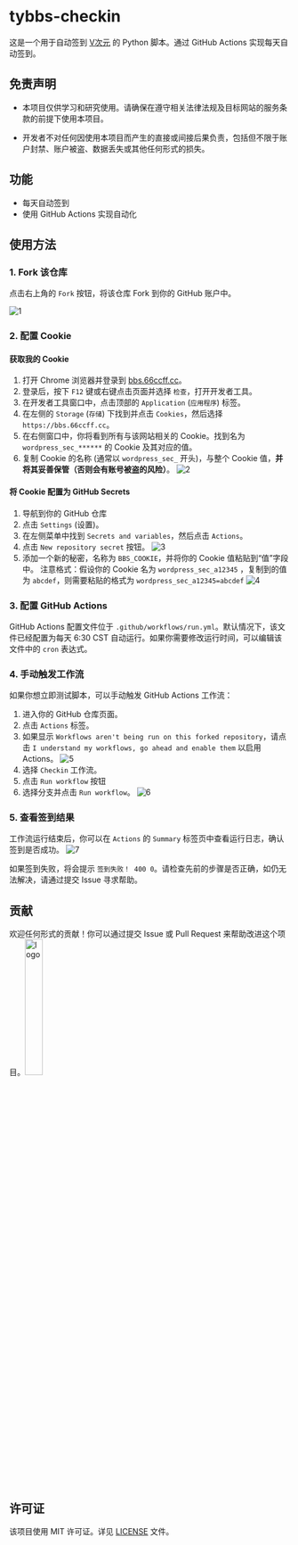 # tybbs-checkin

这是一个用于自动签到 [V次元](https://bbs.66ccff.cc) 的 Python 脚本。通过 GitHub Actions 实现每天自动签到。

## 免责声明

- 本项目仅供学习和研究使用。请确保在遵守相关法律法规及目标网站的服务条款的前提下使用本项目。

- 开发者不对任何因使用本项目而产生的直接或间接后果负责，包括但不限于账户封禁、账户被盗、数据丢失或其他任何形式的损失。

## 功能

- 每天自动签到
- 使用 GitHub Actions 实现自动化

## 使用方法

### 1. Fork 该仓库

点击右上角的 `Fork` 按钮，将该仓库 Fork 到你的 GitHub 账户中。

![1](/.github/pics/1.png)

### 2. 配置 Cookie

#### 获取我的 Cookie

1. 打开 Chrome 浏览器并登录到 [bbs.66ccff.cc](https://bbs.66ccff.cc)。
2. 登录后，按下 `F12` 键或右键点击页面并选择 `检查`，打开开发者工具。
3. 在开发者工具窗口中，点击顶部的 `Application` (`应用程序`) 标签。
4. 在左侧的 `Storage` (`存储`) 下找到并点击 `Cookies`，然后选择 `https://bbs.66ccff.cc`。
5. 在右侧窗口中，你将看到所有与该网站相关的 Cookie。找到名为 `wordpress_sec_******` 的 Cookie 及其对应的值。
6. 复制 Cookie 的名称 (通常以 `wordpress_sec_` 开头)，与整个 Cookie 值，**并将其妥善保管（否则会有账号被盗的风险）**。
  ![2](/.github/pics/2.png)

#### 将 Cookie 配置为 GitHub Secrets

1. 导航到你的 GitHub 仓库
2. 点击 `Settings` (设置)。
3. 在左侧菜单中找到 `Secrets and variables`，然后点击 `Actions`。
4. 点击 `New repository secret` 按钮。
   ![3](/.github/pics/3.png)
5. 添加一个新的秘密，名称为 `BBS_COOKIE`，并将你的 Cookie 值粘贴到“值”字段中。
  注意格式：假设你的 Cookie 名为 `wordpress_sec_a12345` ，复制到的值为 `abcdef`，则需要粘贴的格式为 `wordpress_sec_a12345=abcdef`
  ![4](/.github/pics/4.png)

### 3. 配置 GitHub Actions

GitHub Actions 配置文件位于 `.github/workflows/run.yml`。默认情况下，该文件已经配置为每天 6:30 CST 自动运行。如果你需要修改运行时间，可以编辑该文件中的 `cron` 表达式。

### 4. 手动触发工作流

如果你想立即测试脚本，可以手动触发 GitHub Actions 工作流：

1. 进入你的 GitHub 仓库页面。
2. 点击 `Actions` 标签。
3. 如果显示 `Workflows aren't being run on this forked repository`，请点击 `I understand my workflows, go ahead and enable them` 以启用 Actions。
   ![5](/.github/pics/5.png)
4. 选择 `Checkin` 工作流。
5. 点击 `Run workflow` 按钮
6. 选择分支并点击 `Run workflow`。
   ![6](/.github/pics/6.png)

### 5. 查看签到结果

工作流运行结束后，你可以在 `Actions` 的 `Summary` 标签页中查看运行日志，确认签到是否成功。
  ![7](/.github/pics/7.png)

如果签到失败，将会提示 `签到失败！ 400 0`。请检查先前的步骤是否正确，如仍无法解决，请通过提交 Issue 寻求帮助。

## 贡献

欢迎任何形式的贡献！你可以通过提交 Issue 或 Pull Request 来帮助改进这个项目。<img width="25%" src="/.github/pics/8.png" alt="logo">

## 许可证

该项目使用 MIT 许可证。详见 [LICENSE](/LICENSE) 文件。
